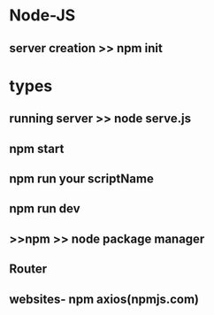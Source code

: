 # Node-JS




## server creation  >> npm init

# types
## running server >> node serve.js
## npm start

## npm run your scriptName

## npm run dev

## >>npm >> node package manager

## Router

## websites- npm axios(npmjs.com)

